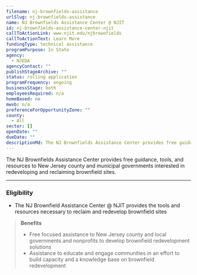 ```yaml
---
filename: nj-brownfields-assistance
urlSlug: nj-brownfields-assistance
name: NJ Brownfields Assistance Center @ NJIT
id: nj-brownfields-assistance-center-njit
callToActionLink: www.njit.edu/njbrownfields
callToActionText: Learn More
fundingType: technical assistance
programPurpose: In State
agency:
  - NJEDA
agencyContact: ""
publishStageArchive: ""
status: rolling application
programFrequency: ongoing
businessStage: both
employeesRequired: n/a
homeBased: no
mwvb: n/a
preferenceForOpportunityZone: ""
county:
  - All
sector: []
openDate: ""
dueDate: ""
descriptionMd: The NJ Brownfields Assistance Center provides free guidance, tools, and resources to New Jersey county and municipal governments interested in redeveloping and reclaiming brownfield sites.
---
```


The NJ Brownfields Assistance Center provides free guidance, tools, and resources to New Jersey county and municipal governments interested in redeveloping and reclaiming brownfield sites.

---

### Eligibility

- The NJ Brownfield Assistance Center @ NJIT provides the tools and resources necessary to reclaim and redevelop brownfield sites

> **Benefits**
>
> - Free focused assistance to New Jersey county and local governments and nonprofits to develop brownfield redevelopment solutions
> - Assistance to educate and engage communities in an effort to build capacity and a knowledge base on brownfield redevelopment
